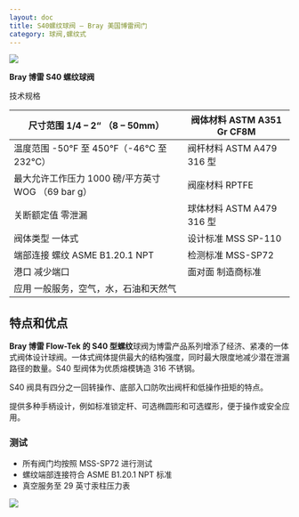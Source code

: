```yaml
---
layout: doc
title: S40螺纹球阀 – Bray 美国博雷阀门
category: 球阀,螺纹式
---
```


![](/2022/11/download-6-1.png)

**Bray 博雷 S40 螺纹球阀**

技术规格

| 尺寸范围 1/4 – 2“ （8 – 50mm）                     | 阀体材料 ASTM A351 Gr CF8M |
| -------------------------------------------------- | -------------------------- |
| 温度范围 \-50°F 至 450°F（-46°C 至 232°C）         | 阀杆材料 ASTM A479 316 型  |
| 最大允许工作压力 1000 磅/平方英寸 WOG （69 bar g） | 阀座材料 RPTFE             |
| 关断额定值 零泄漏                                  | 球体材料 ASTM A479 316 型  |
| 阀体类型 一体式                                    | 设计标准 MSS SP-110        |
| 端部连接 螺纹 ASME B1.20.1 NPT                     | 检测标准 MSS-SP72          |
| 港口 减少端口                                      | 面对面 制造商标准          |
| 应用 一般服务，空气，水，石油和天然气              |                            |

## 特点和优点

**Bray 博雷 Flow-Tek 的 S40 型螺纹**球阀为博雷产品系列增添了经济、紧凑的一体式阀体设计球阀。一体式阀体提供最大的结构强度，同时最大限度地减少潜在泄漏路径的数量。S40 型阀体为优质熔模铸造 316 不锈钢。

S40 阀具有四分之一回转操作、底部入口防吹出阀杆和低操作扭矩的特点。

提供多种手柄设计，例如标准锁定杆、可选椭圆形和可选蝶形，便于操作或安全应用。

### 测试

- 所有阀门均按照 MSS-SP72 进行测试
- 螺纹端部连接符合 ASME B1.20.1 NPT 标准
- 真空服务至 29 英寸汞柱压力表

![](/2022/11/%E6%88%AA%E5%B1%8F2022-11-29-%E4%B8%8B%E5%8D%885.40.43-1024x677.png)
